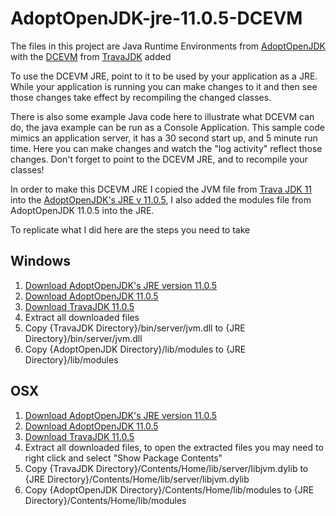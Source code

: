 # AdoptOpenJDK-jre-11.0.5-DCEVM

The files in this project are Java Runtime Environments from [AdoptOpenJDK](https://adoptopenjdk.net/index.html?variant=openjdk11&jvmVariant=hotspot) with the [DCEVM](http://dcevm.github.io/) from [TravaJDK](https://github.com/TravaOpenJDK) added

To use the DCEVM JRE, point to it to be used by your application as a JRE. While your application is running you can make changes to it and then see those changes take effect by recompiling the changed classes.

There is also some example Java code here to illustrate what DCEVM can do, the java example can be run as a Console Application. This sample code mimics an application server, it has a 30 second start up, and 5 minute run time. Here you can make changes and watch the "log activity" reflect those changes. Don't forget to point to the DCEVM JRE, and to recompile your classes!

In order to make this DCEVM JRE I copied the JVM file from [Trava JDK 11 ](https://github.com/TravaOpenJDK/trava-jdk-11-dcevm) into the [AdoptOpenJDK's JRE v 11.0.5](https://adoptopenjdk.net/archive.html?variant=openjdk11&jvmVariant=hotspot), I also added the modules file from AdoptOpenJDK 11.0.5 into the JRE.

To replicate what I did here are the steps you need to take

## Windows
  1. [Download AdoptOpenJDK's JRE version 11.0.5](https://github.com/AdoptOpenJDK/openjdk11-binaries/releases/download/jdk-11.0.5%2B10/OpenJDK11U-jre_x64_windows_hotspot_11.0.5_10.zip)
  2. [Download AdoptOpenJDK 11.0.5](https://github.com/AdoptOpenJDK/openjdk11-binaries/releases/download/jdk-11.0.5%2B10/OpenJDK11U-jdk_x64_windows_hotspot_11.0.5_10.zip)
  3. [Download TravaJDK 11.0.5](https://github.com/TravaOpenJDK/trava-jdk-11-dcevm/releases/download/dcevm-11.0.5%2B5/java11-openjdk-dcevm-windows.zip)
  4. Extract all downloaded files
  5. Copy {TravaJDK Directory}/bin/server/jvm.dll to {JRE Directory}/bin/server/jvm.dll
  6. Copy {AdoptOpenJDK Directory}/lib/modules to {JRE Directory}/lib/modules
  
## OSX
  1. [Download AdoptOpenJDK's JRE version 11.0.5](https://github.com/AdoptOpenJDK/openjdk11-binaries/releases/download/jdk-11.0.5%2B10/OpenJDK11U-jre_x64_mac_hotspot_11.0.5_10.tar.gz)
  2. [Download AdoptOpenJDK 11.0.5](https://github.com/AdoptOpenJDK/openjdk11-binaries/releases/download/jdk-11.0.5%2B10/OpenJDK11U-jdk_x64_mac_hotspot_11.0.5_10.tar.gz)
  3. [Download TravaJDK 11.0.5](https://github.com/TravaOpenJDK/trava-jdk-11-dcevm/releases/download/dcevm-11.0.5%2B5/java11-openjdk-dcevm-osx.tar.gz)
  4. Extract all downloaded files, to open the extracted files you may need to right click and select "Show Package Contents"
  5. Copy {TravaJDK Directory}/Contents/Home/lib/server/libjvm.dylib to {JRE Directory}/Contents/Home/lib/server/libjvm.dylib 
  6. Copy {AdoptOpenJDK Directory}/Contents/Home/lib/modules to {JRE Directory}/Contents/Home/lib/modules
